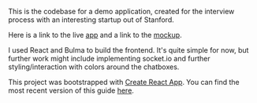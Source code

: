 This is the codebase for a demo application, created for the interview process with an interesting startup out of Stanford. 

Here is a link to the live [app](https://anlawyer.github.io/react-frontend-project/) and a link to the [mockup](https://www.figma.com/file/BHSqVJ6SIhAbsJkHkQICZgzD/React-Frontend-Wireframe).

I used React and Bulma to build the frontend. It's quite simple for now, but further work might include implementing socket.io and further styling/interaction with colors around the chatboxes. 

This project was bootstrapped with [Create React App](https://github.com/facebookincubator/create-react-app). You can find the most recent version of this guide [here](https://github.com/facebookincubator/create-react-app/blob/master/packages/react-scripts/template/README.md).
